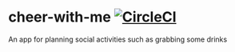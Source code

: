 # cheer-with-me [![CircleCI](https://circleci.com/gh/fredagsdeploy/cheer-with-me/tree/master.svg?style=svg)](https://circleci.com/gh/fredagsdeploy/cheer-with-me/tree/master)
An app for planning social activities such as grabbing some drinks
